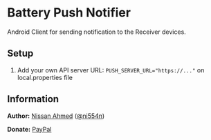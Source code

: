 # Battery Push Notifier

Android Client for sending notification to the Receiver devices.

## Setup
1. Add your own API server URL: `PUSH_SERVER_URL="https://..."` on local.properties file

## Information

**Author:** [Nissan Ahmed](https://ni554n.github.io) ([@ni554n](https://twitter.com/ni554n))

**Donate:** [PayPal](https://paypal.me/ni554n)
